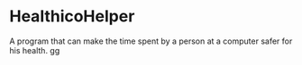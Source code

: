 # HealthicoHelper
A program that can make the time spent by a person at a computer safer for his health.
gg
